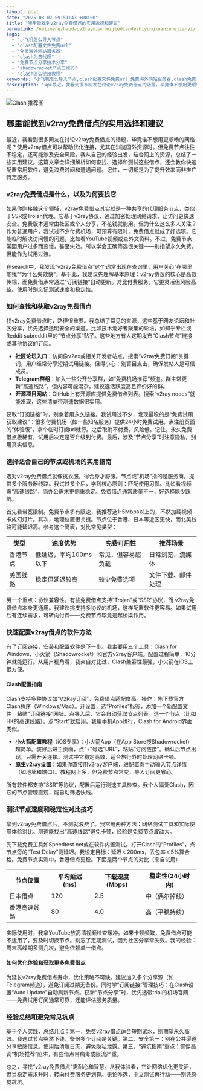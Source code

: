 ```yaml
---
layout: post
date: "2025-08-07 09:51:43 +08:00"
title: "哪里能找到v2ray免费借点的实用选择和建议"
permalink: /nalinengzhaodaov2raymianfeijiediandeshiyongxuanzehejianyi/
tags:
  - "小飞机怎么导入节点"
  - "clash配置文件免费url"
  - "免费海外网站服务器"
  - "clash免费代理"
  - "免费节点分享技术分享"
  - "shadowrocket节点二维码"
  - "clash怎么使用教程"
keywords: "小飞机怎么导入节点,clash配置文件免费url,免费海外网站服务器,clash免费代理,免费节点分享技术分享,shadowrocket节点二维码,clash怎么使用教程"
description: "<p>最近，我看到很多网友在讨论v2ray免费借点的话题，毕竟谁不想用更顺畅的网络呢？使用v2ray借点可以帮助优化连接，尤其在浏览国外资源时。但免费节点往往不稳定，还可能涉及安全风险。我从自己的经验出发，结合网上的资源，总结了一些实用建议。这篇文章会详细解析如何查找、选择和测试这些借点，还会教你快速配置常用软件，避免浪费时间和遭遇问题。记住，一切都是为了提升效率而非推广特定服务。</p>"
---
```


![Clash 推荐图](https://clashjd.github.io/assets/img/免费节点订阅.png)

## 哪里能找到v2ray免费借点的实用选择和建议

<p>最近，我看到很多网友在讨论v2ray免费借点的话题，毕竟谁不想用更顺畅的网络呢？使用v2ray借点可以帮助优化连接，尤其在浏览国外资源时。但免费节点往往不稳定，还可能涉及安全风险。我从自己的经验出发，结合网上的资源，总结了一些实用建议。这篇文章会详细解析如何查找、选择和测试这些借点，还会教你快速配置常用软件，避免浪费时间和遭遇问题。记住，一切都是为了提升效率而非推广特定服务。</p>
<h3>v2ray免费借点是什么，以及为何要找它</h3>
<p>如果你刚接触这个领域，v2ray免费借点其实就是一种共享的代理服务节点，类似于SSR或Trojan代理。它基于v2ray协议，通过加密处理网络请求，让访问更快速安全。免费版本通常由社区或个人分享，不花钱就能用。但为什么这么多人关注？作为普通用户，我试过不少付费机场，可预算有限时，免费借点就成了好选项。它能临时解决访问慢的问题，比如看YouTube视频或查外文资料。不过，免费节点常因用户过多而变慢，甚至失效。所以学会正确筛选很关键——别指望永久免费，但能作为试用过渡。</p>
<p>在search中，我发现“v2ray免费借点”这个词常出现在查询里，用户关心“在哪里能找”“为什么失效快”。基于此，我建议先理解基本原理：v2ray协议的核心是高效传输，而免费借点常通过“订阅链接”自动更新。对比付费服务，它更灵活但风险高些。使用时别忘记测试速度和稳定性。</p>
<h3>如何查找和获取v2ray免费借点</h3>
<p>找v2ray免费借点时，路径很重要。我总结了常见的来源，这些基于网友论坛和社区分享，优先选择透明安全的渠道。比如技术爱好者聚集的论坛，如知乎专栏或Reddit subreddit里的“节点分享”贴子。这些地方有人定期发布“Clash节点”链接或其他协议的订阅。</p>
<ul>
<li><strong>社区论坛入口</strong>：访问像v2ex或相关开发者站点，搜索“v2ray免费订阅”关键词，用户经常分享短期试用链接。但得小心：别盲目点击，确保发帖人是可信成员。</li>
<li><strong>Telegram群组</strong>：加入一些公开分享群，如“免费机场推荐”频道。群主常更新“高速线路”，但内容可能混杂，建议选活跃度高且评价好的群。</li>
<li><strong>开源项目网站</strong>：GitHub上有开源库提供免费借点列表。搜索“v2ray nodes”就能发现，这些清单带测速数据很实用。</li>
</ul>
<p>获取“订阅链接”时，别急着用永久链接。我试用过不少，发现最稳的是“免费试用获取建议”：很多付费机场（如一些知名服务）提供24小时免费试用。点注册页面的“体验版”，拿个临时订阅url就行。之后取消不付费，风险低。记住，永久免费借点极稀有，试用后决定是否升级到付费。最后，涉及“节点分享”时注意隐私，别用真实信息。</p>
<h3>选择适合自己的节点或机场的实用指南</h3>
<p>选对v2ray免费借点就像挑衣服，得合身才舒服。节点或“机场”指的是服务商，提供多个服务器线路。我试过多个后，学到核心原则：匹配使用习惯。比如看视频需“高速线路”，而办公需求更侧重稳定。免费借点通常质量不一，好选择能少踩坑。</p>
<p>首先看带宽限制。免费节点多有限速，我推荐选1-5Mbps以上的，不然加载视频卡成幻灯片。其次，地理位置很关键。节点位于香港、日本等近区更快，而北美线路可能延迟高。参考这个简表，对比常见类型：</p>
<table>
<tr>
<th>类型</th>
<th>速度优势</th>
<th>免费可用性</th>
<th>推荐场景</th>
</tr>
<tr>
<td>香港节点</td>
<td>低延迟，平均100ms以下</td>
<td>常见，但容易超负载</td>
<td>日常浏览、流媒体</td>
</tr>
<tr>
<td>美国线路</td>
<td>稳定但延迟较高</td>
<td>较少免费选项</td>
<td>文件下载、邮件处理</td>
</tr>
</table>
<p>另一个重点：协议兼容性。有些免费借点支持“Trojan”或“SSR”协议，而 v2ray免费借点本身更通用。我建议挑支持多协议的机场，这样配置软件更容易。如果试用后有连续需求，可转向付费——免费节点毕竟是起桥梁作用。</p>
<h3>快速配置v2ray借点的软件方法</h3>
<p>有了订阅链接，安装和配置软件是下一步。我主要用三个工具：Clash for Windows、小火箭（Shadowrocket）和官方v2ray客户端。配置过程简单，10分钟就能运行。从用户视角看，我亲自对比过，Clash兼容性最强，小火箭在iOS上很方便。</p>
<h4>Clash配置指南</h4>
<p>Clash支持多种协议如“V2Ray订阅”，免费借点适配度高。操作：先下载官方Clash程序（Windows/Mac）。开设置，选“Profiles”标签，添加一个新配置文件，粘贴“订阅链接”网址。点导入后，它会自动获取节点列表。选一个节点（比如HK的高速线路），点“Start”就启用。我用手机App也行，Clash for Android界面类似。</p>
<ul>
<li><strong>小火箭配置教程</strong>（iOS专享）：小火箭App（在App Store搜Shadowrocket）超简单。装好后进主页面，点“+”号选“URL”，粘贴“订阅链接”。确认后节点出现，只需开关连接。测试中它稳定高效，适合旅行外时处理网络卡顿。</li>
<li><strong>原生v2ray设置</strong>：如果你直接用v2ray客户端，进配置页手动输入节点详情（如地址和端口）。教程网上多，但免费节点常变，导入订阅更省心。</li>
</ul>
<p>所有软件都支持“SSR”等协议，配置后运行测速工具检查。我个人偏爱Clash，因它的节点管理直观，能自动筛选快线。</p>
<h3>测试节点速度和稳定性对比技巧</h3>
<p>拿到v2ray免费借点后，不测就浪费了。我常用两种方法：网络测试工具和实际使用体验对比。测速能找出“高速线路”避免卡顿，经验是免费节点波动大。</p>
<p>先下载免费工具如Speedtest.net或在软件内置测试。打开Clash的“Profiles”，点节点旁的“Test Delay”测延迟。我设定目标：延迟＜200ms，丢包率＜5%算合格。免费节点实测中，香港借点更稳。下面是两个节点的对比（来自试用）：</p>
<table>
<tr>
<th>节点位置</th>
<th>平均延迟(ms)</th>
<th>下载速度(Mbps)</th>
<th>稳定性(24小时内)</th>
</tr>
<tr>
<td>日本借点</td>
<td>120</td>
<td>2.5</td>
<td>中（偶尔掉线）</td>
</tr>
<tr>
<td>香港高速线路</td>
<td>80</td>
<td>4.0</td>
<td>高（平稳持续）</td>
</tr>
</table>
<p>实际使用时，我拿YouTube放高清视频检查缓冲。如果卡顿频繁，免费借点可能不适用了，要及时切换节点。别忘了定期测试，因为社区分享常失效。我的经验：周末高峰期多测几次，避免依赖单一借点。</p>
<h4>如何优化体验和获取更多免费借点</h4>
<p>为延长v2ray免费借点寿命，优化策略不可缺。建议加入多个分享源（如Telegram频道），避免订阅过期无备份。同时学“订阅链接”管理技巧：在Clash设置“Auto Update”自动刷新节点。获新“节点分享”时，优先选带trial的机场官网——免费试用订阅通常可靠，还能评估服务质量。</p>
<h3>经验总结和避免常见坑点</h3>
<p>基于个人实践，总结几点：第一，免费v2ray借点适合短期试水，别期望永久高效。我遇过节点突然下线，备份多个订阅是关键。第二，安全第一：别在公共渠道分享敏感信息。使用后清理日志，避免隐私泄露。第三，“避坑指南”重点：警惕高调“机场推荐”陷阱，有些借点带病毒或限流严重。</p>
<p>总之，寻找“v2ray免费借点”需耐心和智慧。从我体验看，它让网络优化更灵活，但当稳定需求升时，转向付费服务更划算。无论咋选，中立测试再行动——别凭感觉跳坑。</p>